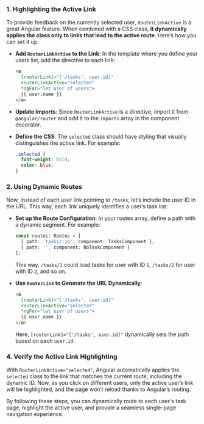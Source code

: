 ### 1. Highlighting the Active Link
To provide feedback on the currently selected user, `RouterLinkActive` is a great Angular feature. When combined with a CSS class, **it dynamically applies the class only to links that lead to the active route**. Here’s how you can set it up:

   - **Add `RouterLinkActive` to the Link**: In the template where you define your users list, add the directive to each link:
     ```html
     <a 
       [routerLink]="['/tasks', user.id]" 
       routerLinkActive="selected" 
       *ngFor="let user of users">
       {{ user.name }}
     </a>
     ```
   - **Update Imports**: Since `RouterLinkActive` is a directive, import it from `@angular/router` and add it to the `imports` array in the component decorator.

   - **Define the CSS**: The `selected` class should have styling that visually distinguishes the active link. For example:
     ```css
     .selected {
       font-weight: bold;
       color: blue;
     }
     ```

### 2. Using Dynamic Routes
Now, instead of each user link pointing to `/tasks`, let’s include the user ID in the URL. This way, each link uniquely identifies a user’s task list:

   - **Set up the Route Configuration**: In your routes array, define a path with a dynamic segment. For example:
     ```typescript
     const routes: Routes = [
       { path: 'tasks/:id', component: TasksComponent },
       { path: '', component: NoTaskComponent }
     ];
     ```
     This way, `/tasks/1` could load tasks for user with ID `1`, `/tasks/2` for user with ID `2`, and so on.

   - **Use `RouterLink` to Generate the URL Dynamically**:
     ```html
     <a 
       [routerLink]="['/tasks', user.id]" 
       routerLinkActive="selected" 
       *ngFor="let user of users">
       {{ user.name }}
     </a>
     ```
     Here, `[routerLink]="['/tasks', user.id]"` dynamically sets the path based on each `user.id`.


### 4. Verify the Active Link Highlighting
With `RouterLinkActive="selected"`, Angular automatically applies the `selected` class to the link that matches the current route, including the dynamic ID. Now, as you click on different users, only the active user’s link will be highlighted, and the page won’t reload thanks to Angular’s routing.

By following these steps, you can dynamically route to each user's task page, highlight the active user, and provide a seamless single-page navigation experience.

